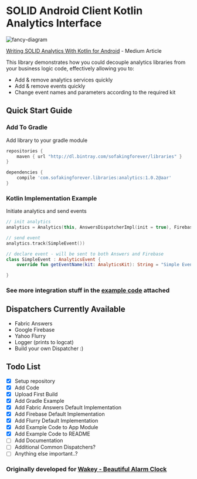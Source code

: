# SOLID Android Client Kotlin Analytics Interface

![fancy-diagram](https://cdn-images-1.medium.com/max/2000/1*WS5jAiurPYSrY_RdGDK8pQ.png)

[Writing SOLID Analytics With Kotlin for Android](https://medium.com/@nadavfima/how-to-build-better-analytics-with-kotlin-60ab50ce25ac) - Medium Article

This library demonstrates how you could decouple analytics libraries from your business logic code, effectively allowing you to:
* Add & remove analytics services quickly
* Add & remove events quickly
* Change event names and parameters according to the required kit

## Quick Start Guide

### Add To Gradle
Add library to your gradle module

```gradle
repositories {
    maven { url "http://dl.bintray.com/sofakingforever/libraries" }
}

dependencies {
    compile 'com.sofakingforever.libraries:analytics:1.0.2@aar'
}
```

### Kotlin Implementation Example
Initiate analytics and send events

```kotlin
// init analytics
analytics = Analytics(this, AnswersDispatcherImpl(init = true), FirebaseDispatcherImpl(init = true))

// send event
analytics.track(SimpleEvent())

// declare event - will be sent to both Answers and Firebase
class SimpleEvent : AnalyticsEvent {
    override fun getEventName(kit: AnalyticsKit): String = "Simple Event"

}
```

### See more integration stuff in the [example code](https://github.com/sofakingforever/kotlin-analytics/tree/master/app/src/main/java/com/sofakingforever/example) attached

## Dispatchers Currently Available
* Fabric Answers
* Google Firebase
* Yahoo Flurry
* Logger (prints to logcat)
* Build your own Dispatcher :)

## Todo List

- [x] Setup repository
- [x] Add Code
- [x] Upload First Build
- [x] Add Gradle Example
- [x] Add Fabric Answers Default Implementation
- [x] Add Firebase Default Implementation
- [x] Add Flurry Default Implementation
- [x] Add Example Code to App Module
- [x] Add Example Code to README
- [ ] Add Documentation
- [ ] Additional Common Dispatchers?
- [ ] Anything else important..?

### Originally developed for [Wakey - Beautiful Alarm Clock](http://bit.ly/2Pmlwhg)
